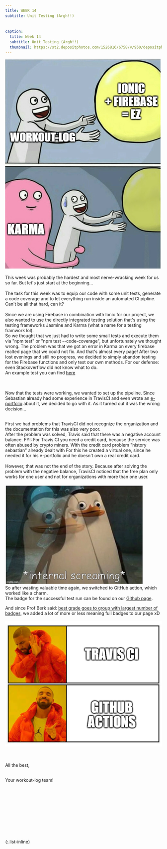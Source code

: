 ```yaml
---
title: WEEK 14
subtitle: Unit Testing (Argh!!)


caption:
  title: Week 14
  subtitle: Unit Testing (Argh!!)
  thumbnail: https://st2.depositphotos.com/1526816/6758/v/950/depositphotos_67585055-stock-illustration-word-expression.jpg
---
```


<div align="left">

<img src="./bilder/meme1.png"/>
  <br><br>
This week was probably the hardest and most nerve-wracking week for us so far. But let's just start at the beginning... <br><br>
The task for this week was to equip our code with some unit tests, generate a code coverage and to let everything run inside an automated CI pipline. Can't be all that hard, can it?
<br><br>
Since we are using Firebase in combination with Ionic for our project, we also wanted to use the directly integrated testing solution that's using the testing frameworks Jasmine and Karma (what a name for a testing framwork lol). 
<br>
So we thought that we just had to write some small tests and execute them via "npm test" or "npm test --code-coverage", but unfortunately we thought wrong. 
The problem was that we got an error in Karma on every firebase realted page that we could not fix. And that's almost every page! After two lost evenings and still no progress, we decided to simply abandon testing for the Firebase functions and only test our own methods. For our defense: even Stackoverflow did not know what to do.
<br>
An example test you can find <a href="https://github.com/DHBW-TrainingApp/workout-log/blob/main/src/app/util/bmi/bmi.page.spec.ts">here</a>

<br><br>
Now that the tests were working, we wanted to set up the pipeline. Since Sebastian already had some experience in TravisCI and even wrote an <a href="https://github.com/Sebastian-Zok/TravisCI-ePortfolio">e-portfolio</a> about it, we decided to go with it.
As it turned out it was the wrong decision...
<br><br>

First we had problems that TravisCI did not recognize the organization and the documentation for this was also very poor. <br>
After the problem was solved, Travis said that there was a negative account balance. FYI: For Travis CI you need a credit card, because the service was often abused by crypto miners. With the credit card problem "history sebastian" already dealt with For this he created a virtual one, since he needed it for his e-portfolio and he doesn't own a real credit card.
<br><br>However, that was not the end of the story. Because after solving the problem with the negative balance, TravisCI noticed that the free plan only works for one user and not for organizations with more than one user.
<br><br>
    <img src="./bilder/meme3.png"/>
<br>
So after wasting valuable time again, we switched to GitHub action, which worked like a charm. 
<br>
The badge for the successful test run can be found on our <a href="https://github.com/DHBW-TrainingApp/workout-log">Github page</a>.
  
And since Prof Berk said: <a href="https://kay.fasten-your-seat-belts.de/my-courses/software-engineering-2021-22/1404/">best grade goes to group with largest number of badges</a>, we added a lot of more or less meaning full badges to our page xD
<br><br>
  <img src="./bilder/meme2.png"/>
  
<br><br>
All the best,<br><br>

Your workout-log team!<br><br><br><br><br>

</div>

 <script src="https://utteranc.es/client.js"
          repo="DHBW-TrainingApp/Blog"
          issue-term="pathname"
          label="Blog Comment"
          theme="github-light"
          crossorigin="anonymous"
          async>
  </script>
  
  <br>  <br>  <br>  <br>  <br>
  

{:.list-inline}
